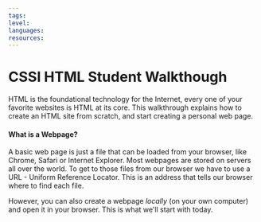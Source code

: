 ```yaml
---
tags:
level:
languages:
resources:
---
```


# CSSI  HTML Student Walkthough

HTML is the foundational technology for the Internet, every one of your favorite websites is HTML at its core. This walkthrough explains how to create an HTML site from scratch, and start creating a personal web page.

#### What is a Webpage?
A basic web page is just a file that can be loaded from your browser, like Chrome, Safari or Internet Explorer.
Most webpages are stored on servers all over the world. To get to those files from our browser we have to use a URL - Uniform Reference Locator. This is an address that tells our browser where to find each file.

However, you can also create a webpage _locally_ (on your own computer) and open it in your browser. This is what we'll start with today. 
